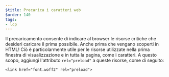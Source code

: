 ```yaml
---
$title: Precarica i caratteri web
$order: 140
tags:
- lcp
---
```


Il precaricamento consente di indicare al browser le risorse critiche che desideri caricare il prima possibile. Anche prima che vengano scoperti in HTML! Ciò è particolarmente utile per le risorse utilizzate nella prima finestra di visualizzazione e in tutta la pagina, come i caratteri. A questo scopo, aggiungi l'attributo `rel="preload"` a queste risorse, come di seguito:

```
<link href="font.woff2" rel="preload">
```
